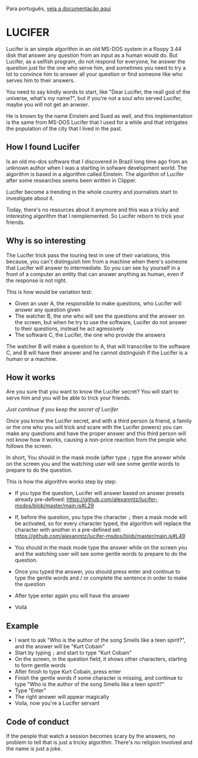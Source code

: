Para português, [veja a documentação aqui](README-pt-br.md)

# LUCIFER
Lucifer is an simple algorithm in an old MS-DOS system in a floopy 3.44 disk that answer any question from an input as a human would do. But Lucifer, as a selfish program, do not respond for everyone, he answer the question just for the one who serve him, and sometimes you need to try a lot to convince him to answer all your question or find someone like who serves him to their answers.

You need to say kindly words to start, like "Dear Lucifer, the reall god of the universe, what's my name?", but if you're not a soul who served Lucifer, maybe you will not get an anwser.

He is known by the name Einstein and Sued as well, and this implementation is the same from MS-DOS Lucifer that I used for a while and that intrigates the population of the city that I lived in the past.

## How I found Lucifer
Is an old ms-dos software that I discovered in Brazil long time ago from an unknown author when I was a starting in sofware development world. The algorithm is based in a algorithm called Einstein. The algorithm of Lucifer after some researches seems been written in Clipper.

Lucifer become a trending in the whole country and journalists start to investigate about it. 

Today, there's no resources about it anymore and this was a tricky and interesting algorithm that I reimplemented. So Lucifer reborn to trick your friends.

## Why is so interesting
The Lucifer trick pass the touring test in one of their variations, this because, you can't distinguish him from a machine when there's someone that Lucifer will answer to intermediate. So you can see by yourself in a front of a computer an entity that can answer anything as human, even if the response is not right.

This is how would be variation test:

* Given an user A, the responsible to make questions, who Lucifer will answer any question given
* The watcher B, the one who will see the questions and the answer on the screen, but when he try to use the software, Lucifer do not answer to their questions, instead he act agressively
* The software C, the Lucifer, the one who provide the answers

The watcher B will make a question to A, that will transcribe to the software C, and B will have their answer and he cannot distinguish if the Lucifer is a human or a machine.

## How it works
Are you sure that you want to know the Lucifer secret? You will start to serve him and you will be able to trick your friends.

*Just continue if you keep the secret of Lucifer*

Once you know the Lucifer secret, and with a third person (a friend, a family or the one who you will trick and scare with the Lucifer powers) you can make any questions and have the proper answer and this third person will not know how it works, causing a non-price reaction from the people who follows the screen.

In short, You should in the mask mode (after type `;` type the answer while on the screen you and the watching user will see some gentle words to prepare to do the question.

This is how the algorithm works step by step:

* If you type the question, Lucifer will answer based on answer presets already pre-defined: https://github.com/alexanmtz/lucifer-msdos/blob/master/main.js#L29

* If, before the question, you type the character `;` then a mask mode will be activated, so for every character typed, the algorithm will replace the character with another in a pre-defined set: https://github.com/alexanmtz/lucifer-msdos/blob/master/main.js#L49

* You should in the mask mode type the answer while on the screen you and the watching user will see some gentle words to prepare to do the question.

* Once you typed the answer, you should press enter and continue to type the gentle words and / or complete the sentence in order to make the question

* After type enter again you will have the answer

* Voilá

## Example

* I want to ask "Who is the author of the song Smells like a teen spirit?", and the answer will be "Kurt Cobain"
* Start by typing `;` and start to type "Kurt Cobain"
* On the screen, in the question field, it shows other characters, starting to form gentle words
* After finish to type Kurt Cobain, press enter
* Finish the gentle words if some character is missing, and continue to type "Who is the author of the song Smells like a teen spirit?"
* Type "Enter"
* The right answer will appear magically
* Voila, now you're a Lucifer servant

## Code of conduct
If the people that watch a session becomes scary by the answers, no problem to tell that is just a tricky algorithm. There's no religion involved and the name is just a joke.
